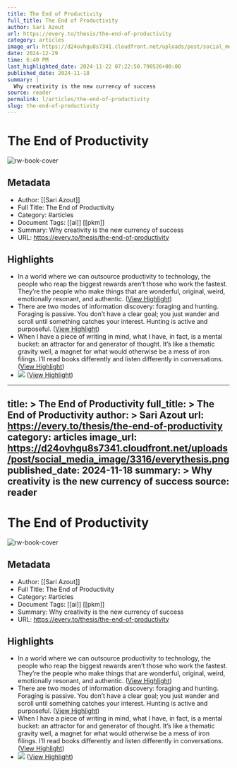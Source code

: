 ```yaml
---
title: The End of Productivity
full_title: The End of Productivity
author: Sari Azout
url: https://every.to/thesis/the-end-of-productivity
category: articles
image_url: https://d24ovhgu8s7341.cloudfront.net/uploads/post/social_media_image/3316/everythesis.png
date: 2024-12-29
time: 6:40 PM
last_highlighted_date: 2024-11-22 07:22:50.790526+00:00
published_date: 2024-11-18
summary: |
  Why creativity is the new currency of success
source: reader
permalink: l/articles/the-end-of-productivity
slug: the-end-of-productivity
---
```

# The End of Productivity

![rw-book-cover](https://d24ovhgu8s7341.cloudfront.net/uploads/post/social_media_image/3316/everythesis.png)

## Metadata
- Author: [[Sari Azout]]
- Full Title: The End of Productivity
- Category: #articles
- Document Tags: [[ai]] [[pkm]] 
- Summary: Why creativity is the new currency of success
- URL: https://every.to/thesis/the-end-of-productivity

## Highlights
- In a world where we can outsource productivity to technology, the people who reap the biggest rewards aren’t those who work the fastest.
  They’re the people who make things that are wonderful, original, weird, emotionally resonant, and authentic. ([View Highlight](https://read.readwise.io/read/01jd9br33cgqd2s2yhhryxvb54))
- There are two modes of information discovery: foraging and hunting. Foraging is passive. You don’t have a clear goal; you just wander and scroll until something catches your interest. Hunting is active and purposeful. ([View Highlight](https://read.readwise.io/read/01jd9bx85pg9tj1tcjwax96h5z))
- When I have a piece of writing in mind, what I have, in fact, is a mental bucket: an attractor for and generator of thought. It’s like a thematic gravity well, a magnet for what would otherwise be a mess of iron filings. I’ll read books differently and listen differently in conversations. ([View Highlight](https://read.readwise.io/read/01jd9c0x82865asfrrr5gtpv8s))
- ![](https://d24ovhgu8s7341.cloudfront.net/uploads/editor/posts/3316/optimized_Bjo%CC%88rk%20said%20that%20trying%20to%20communicate%20through%20talking.png) ([View Highlight](https://read.readwise.io/read/01jd9c09dwtsyf5jrszvhe7b0h))


---
title: >
  The End of Productivity
full_title: >
  The End of Productivity
author: >
  Sari Azout
url: https://every.to/thesis/the-end-of-productivity
category: articles
image_url: https://d24ovhgu8s7341.cloudfront.net/uploads/post/social_media_image/3316/everythesis.png
published_date: 2024-11-18
summary: >
  Why creativity is the new currency of success
source: reader
---
# The End of Productivity

![rw-book-cover](https://d24ovhgu8s7341.cloudfront.net/uploads/post/social_media_image/3316/everythesis.png)

## Metadata
- Author: [[Sari Azout]]
- Full Title: The End of Productivity
- Category: #articles
- Document Tags: [[ai]] [[pkm]] 
- Summary: Why creativity is the new currency of success
- URL: https://every.to/thesis/the-end-of-productivity

## Highlights
- In a world where we can outsource productivity to technology, the people who reap the biggest rewards aren’t those who work the fastest.
  They’re the people who make things that are wonderful, original, weird, emotionally resonant, and authentic. ([View Highlight](https://read.readwise.io/read/01jd9br33cgqd2s2yhhryxvb54))
- There are two modes of information discovery: foraging and hunting. Foraging is passive. You don’t have a clear goal; you just wander and scroll until something catches your interest. Hunting is active and purposeful. ([View Highlight](https://read.readwise.io/read/01jd9bx85pg9tj1tcjwax96h5z))
- When I have a piece of writing in mind, what I have, in fact, is a mental bucket: an attractor for and generator of thought. It’s like a thematic gravity well, a magnet for what would otherwise be a mess of iron filings. I’ll read books differently and listen differently in conversations. ([View Highlight](https://read.readwise.io/read/01jd9c0x82865asfrrr5gtpv8s))
- ![](https://d24ovhgu8s7341.cloudfront.net/uploads/editor/posts/3316/optimized_Bjo%CC%88rk%20said%20that%20trying%20to%20communicate%20through%20talking.png) ([View Highlight](https://read.readwise.io/read/01jd9c09dwtsyf5jrszvhe7b0h))


